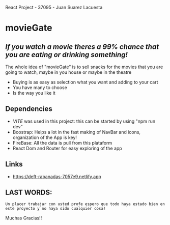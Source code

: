 React Project - 37095 - Juan Suarez Lacuesta

# movieGate
## _If you watch a movie theres a 99% chance that you are eating or drinking something!_

The whole idea of "movieGate" is to sell snacks for the movies that you are going to watch, maybe in you house or maybe in the theatre

- Buying is as easy as selection what you want and adding to your cart
- You have many to choose
- Is the way you like it

## Dependencies

- _VITE_ was used in this project: this can be started by using "npm run dev"
- Boostrap: Helps a lot in the fast making of NavBar and icons, organization of the App is key!
- FireBase: All the data is pull from this plataform
- React Dom and Router for easy exploring of the app

## Links
- https://deft-rabanadas-7057e9.netlify.app


## LAST WORDS:
    Un placer trabajar con usted profe espero que todo haya estado bien en este proyecto y no haya sido cualquier cosa!


Muchas Gracias!!
